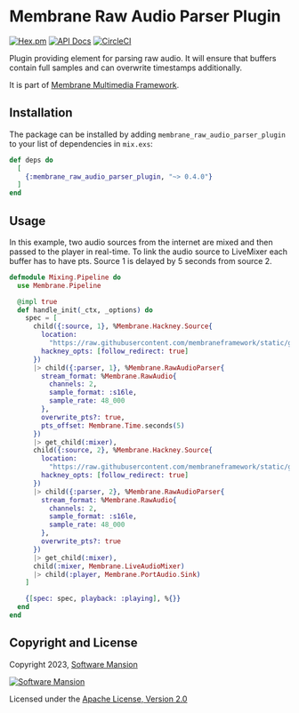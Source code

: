 # Membrane Raw Audio Parser Plugin

[![Hex.pm](https://img.shields.io/hexpm/v/membrane_raw_audio_parser_plugin.svg)](https://hex.pm/packages/membrane_raw_audio_parser_plugin)
[![API Docs](https://img.shields.io/badge/api-docs-yellow.svg?style=flat)](https://hexdocs.pm/membrane_raw_audio_parser_plugin)
[![CircleCI](https://circleci.com/gh/membraneframework/membrane_raw_audio_parser_plugin.svg?style=svg)](https://circleci.com/gh/membraneframework/membrane_raw_audio_parser_plugin)

Plugin providing element for parsing raw audio. 
It will ensure that buffers contain full samples and can overwrite timestamps additionally.

It is part of [Membrane Multimedia Framework](https://membraneframework.org).

## Installation

The package can be installed by adding `membrane_raw_audio_parser_plugin ` to your list of dependencies in `mix.exs`:

```elixir
def deps do
  [
    {:membrane_raw_audio_parser_plugin, "~> 0.4.0"}
  ]
end
```

## Usage

In this example, two audio sources from the internet are mixed and then passed to the player in real-time.
To link the audio source to LiveMixer each buffer has to have pts.
Source 1 is delayed by 5 seconds from source 2.

```elixir
defmodule Mixing.Pipeline do
  use Membrane.Pipeline

  @impl true
  def handle_init(_ctx, _options) do
    spec = [
      child({:source, 1}, %Membrane.Hackney.Source{
        location:
          "https://raw.githubusercontent.com/membraneframework/static/gh-pages/samples/beep-s16le-48kHz-stereo.raw",
        hackney_opts: [follow_redirect: true]
      })
      |> child({:parser, 1}, %Membrane.RawAudioParser{
        stream_format: %Membrane.RawAudio{
          channels: 2,
          sample_format: :s16le,
          sample_rate: 48_000
        },
        overwrite_pts?: true,
        pts_offset: Membrane.Time.seconds(5)
      })
      |> get_child(:mixer),
      child({:source, 2}, %Membrane.Hackney.Source{
        location:
          "https://raw.githubusercontent.com/membraneframework/static/gh-pages/samples/beep-s16le-48kHz-stereo.raw",
        hackney_opts: [follow_redirect: true]
      })
      |> child({:parser, 2}, %Membrane.RawAudioParser{
        stream_format: %Membrane.RawAudio{
          channels: 2,
          sample_format: :s16le,
          sample_rate: 48_000
        },
        overwrite_pts?: true
      })
      |> get_child(:mixer),
      child(:mixer, Membrane.LiveAudioMixer)
      |> child(:player, Membrane.PortAudio.Sink)
    ]

    {[spec: spec, playback: :playing], %{}}
  end
end
```

## Copyright and License

Copyright 2023, [Software Mansion](https://swmansion.com/?utm_source=git&utm_medium=readme&utm_campaign=membrane)

[![Software Mansion](https://logo.swmansion.com/logo?color=white&variant=desktop&width=200&tag=membrane-github)](https://swmansion.com/?utm_source=git&utm_medium=readme&utm_campaign=membrane)

Licensed under the [Apache License, Version 2.0](LICENSE)
